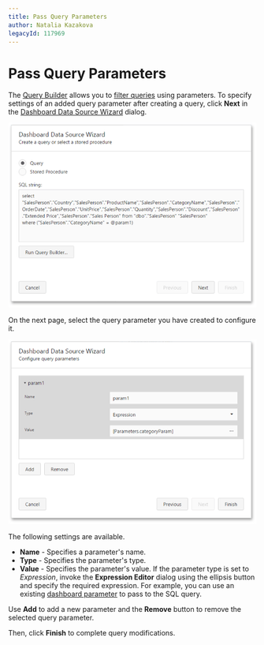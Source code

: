 ```yaml
---
title: Pass Query Parameters
author: Natalia Kazakova
legacyId: 117969
---
```

# Pass Query Parameters
The [Query Builder](query-builder.md) allows you to [filter queries](filter-queries.md) using parameters. To specify settings of an added query parameter after creating a query, click **Next** in the [Dashboard Data Source Wizard](dashboard-data-source-wizard.md) dialog.

![wdd-configure-query-parameters](../../../../images/img124954.png)

On the next page, select the query parameter you have created to configure it.

![wdd-configure-query-param-page2](../../../../images/img124955.png)

The following settings are available.
* **Name** - Specifies a parameter's name.
* **Type** - Specifies the parameter's type.
* **Value** - Specifies the parameter's value. If the parameter type is set to _Expression_, invoke the **Expression Editor** dialog using the ellipsis button and specify the required expression. For example, you can use an existing [dashboard parameter](../../data-analysis/dashboard-parameters.md) to pass to the SQL query.

Use **Add** to add a new parameter and the **Remove** button to remove the selected query parameter.

Then, click **Finish** to complete query modifications.